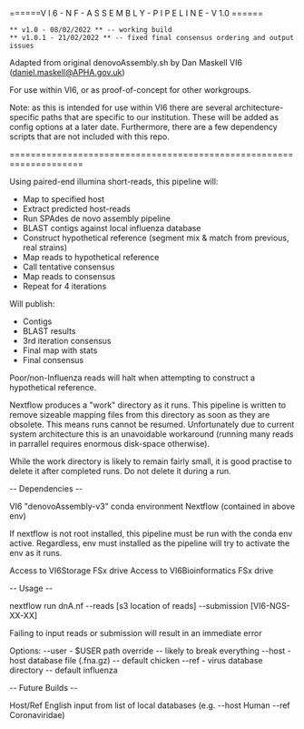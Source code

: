 ======V I 6 - N F - A S S E M B L Y - P I P E L I N E - V 1.0 ======
	
	** v1.0 - 08/02/2022 ** -- working build
	** v1.0.1 - 21/02/2022 ** -- fixed final consensus ordering and output issues

Adapted from original denovoAssembly.sh by Dan Maskell VI6 (daniel.maskell@APHA.gov.uk)

For use within VI6, or as proof-of-concept for other workgroups.

Note: as this is intended for use within VI6 there are several architecture-specific paths that are specific to our institution. These will be added as config options at a later date. Furthermore, there are a few dependency scripts that are not included with this repo.

====================================================================

Using paired-end illumina short-reads, this pipeline will:

- Map to specified host
- Extract predicted host-reads
- Run SPAdes de novo assembly pipeline
- BLAST contigs against local influenza database
- Construct hypothetical reference (segment mix & match from previous, real strains)
- Map reads to hypothetical reference
- Call tentative consensus
- Map reads to consensus
- Repeat for 4 iterations

Will publish:

- Contigs
- BLAST results
- 3rd iteration consensus
- Final map with stats
- Final consensus

Poor/non-Influenza reads will halt when attempting to construct a hypothetical reference.

Nextflow produces a "work" directory as it runs. This pipeline is written to remove sizeable mapping files from this directory as soon as they are obsolete. 
This means runs cannot be resumed. 
Unfortunately due to current system architecture this is an unavoidable workaround (running many reads in parrallel requires enormous disk-space otherwise).

While the work directory is likely to remain fairly small, it is good practise to delete it after completed runs. Do not delete it during a run.


-- Dependencies --

VI6 "denovoAssembly-v3" conda environment
Nextflow (contained in above env)

If nextflow is not root installed, this pipeline must be run with the conda env active.
Regardless, env must installed as the pipeline will try to activate the env as it runs.

Access to VI6Storage FSx drive
Access to VI6Bioinformatics FSx drive

-- Usage --

nextflow run dnA.nf --reads [s3 location of reads] --submission [VI6-NGS-XX-XX] 

Failing to input reads or submission will result in an immediate error

Options:
--user - $USER path override -- likely to break everything
--host - host database file (.fna.gz) -- default chicken
--ref  - virus database directory -- default influenza

-- Future Builds --

Host/Ref English input from list of local databases (e.g. --host Human --ref Coronaviridae)

